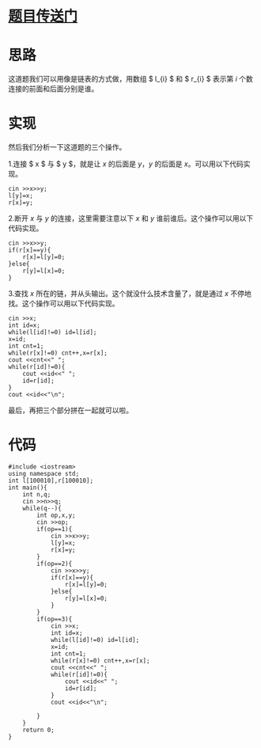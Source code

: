 # [题目传送门](https://www.luogu.com.cn/problem/AT_abc225_d)
# 思路
这道题我们可以用像是链表的方式做，用数组 $ l_{i} $ 和 $ r_{i} $ 表示第 $i$ 个数连接的前面和后面分别是谁。

# 实现
然后我们分析一下这道题的三个操作。

1.连接 $ x $ 与 $ y $，就是让 $x$ 的后面是 $y$，$y$ 的后面是 $x$。可以用以下代码实现。
```
cin >>x>>y;
l[y]=x;
r[x]=y;
```
2.断开 $x$ 与 $y$ 的连接，这里需要注意以下 $x$ 和 $y$ 谁前谁后。这个操作可以用以下代码实现。
```
cin >>x>>y;
if(r[x]==y){
	r[x]=l[y]=0;
}else{
	r[y]=l[x]=0;
}
```
3.查找 $x$ 所在的链，并从头输出。这个就没什么技术含量了，就是通过 $x$ 不停地找。这个操作可以用以下代码实现。
```
cin >>x;
int id=x;
while(l[id]!=0) id=l[id];
x=id;
int cnt=1;
while(r[x]!=0) cnt++,x=r[x];
cout <<cnt<<" ";
while(r[id]!=0){
	cout <<id<<" ";
	id=r[id];
}
cout <<id<<"\n";
```
最后，再把三个部分拼在一起就可以啦。

# 代码
```
#include <iostream>
using namespace std;
int l[100010],r[100010];
int main(){
	int n,q;
	cin >>n>>q;
	while(q--){
		int op,x,y;
		cin >>op;
		if(op==1){
			cin >>x>>y;
			l[y]=x;
			r[x]=y;
		}
		if(op==2){
			cin >>x>>y;
			if(r[x]==y){
				r[x]=l[y]=0;
			}else{
				r[y]=l[x]=0;
			}
		}
		if(op==3){
  			cin >>x;
			int id=x;
			while(l[id]!=0) id=l[id];
			x=id;
			int cnt=1;
			while(r[x]!=0) cnt++,x=r[x];
			cout <<cnt<<" ";
			while(r[id]!=0){
				cout <<id<<" ";
				id=r[id];
			}
			cout <<id<<"\n";
			
		}
	}
	return 0;
}
```
